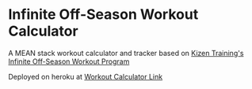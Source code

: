 # Infinite Off-Season Workout Calculator

A MEAN stack workout calculator and tracker based on [Kizen Training's Infinite Off-Season Workout Program](https://www.youtube.com/watch?v=YPsdBEQ5y1A)

Deployed on heroku at [Workout Calculator Link](https://infinite-off-season-calculator.herokuapp.com)

